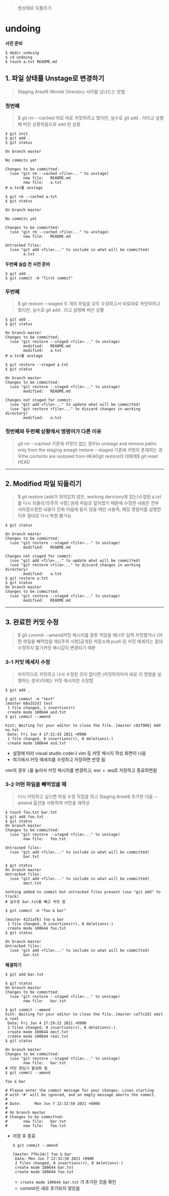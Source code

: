> 원상태로 되돌리기

# **undoing**

**사전 준비**

```
$ mkdir undoing
$ cd undoing
$ touch a.txt README.md
```

## **1. 파일 상태를 Unstage로 변경하기**

> Staging Area와 Worink Directory 사이를 넘나드는 방법

### **첫번째**

> $ git rm --cached <file>따로 따로 커밋하려고 했지만, 실수로 git add . 이라고 실행해 버린 상황처음으로 add 된 상황

```
$ git init
$ git add .
$ git status

On branch master

No commits yet

Changes to be committed:
  (use "git rm --cached <file>..." to unstage)
        new file:   README.md
        new file:   a.txt
# a.txt를 unstage

$ git rm --cached a.txt
$ git status

On branch master

No commits yet

Changes to be committed:
  (use "git rm --cached <file>..." to unstage)
        new file:   README.md

Untracked files:
  (use "git add <file>..." to include in what will be committed)
        a.txt
```

**두번째 실습 전 사전 준비**

```
$ git add .
$ git commit -m "first commit"
```

### **두번째**

> $ git restore --staged <file>두 개의 파일을 모두 수정하고서 따로따로 커밋하려고 했지만, 실수로 git add . 라고 실행해 버린 상황

```
$ git add .
$ git status

On branch master
Changes to be committed:
  (use "git restore --staged <file>..." to unstage)
        modified:   README.md
        modified:   a.txt
# a.txt를 unstage

$ git restore --staged a.txt
$ git status

On branch master
Changes to be committed:
  (use "git restore --staged <file>..." to unstage)
        modified:   README.md

Changes not staged for commit:
  (use "git add <file>..." to update what will be committed)
  (use "git restore <file>..." to discard changes in working directory)
        modified:   a.txt
```

### **첫번째와 두번째 상황에서 명령어가 다른 이유**

> git rm --cached <file>기존에 커밋이 없는 경우to unstage and remove paths only from the staging areagit restore --staged <file>기존에 커밋이 존재하는 경우the contents are restored from HEADgit restore의 대체제$ git reset HEAD <file>

------

## **2. Modified 파일 되돌리기**

> $ git restore <file>(add가 되어있지 않은, working derictory에 있는)수정된 a.txt를 다시 되돌리기[주의 사항] 원래 파일로 덮어썼기 때문에 수정한 내용은 전부 사라짐수정한 내용이 진짜 마음에 들지 않을 때만 사용즉, 해당 명령어를 실행한 이후 절대로 다시 복원 불가능

```
$ git status

On branch master
Changes to be committed:
  (use "git restore --staged <file>..." to unstage)
        modified:   README.md

Changes not staged for commit:
  (use "git add <file>..." to update what will be committed)
  (use "git restore <file>..." to discard changes in working directory)
        modified:   a.txt
$ git restore a.txt
$ git status
On branch master
Changes to be committed:
  (use "git restore --staged <file>..." to unstage)
        modified:   README.md
```

------

## **3. 완료한 커밋 수정**

> $ git commit --amend커밋 메시지를 잘못 적었을 때너무 일찍 커밋했거나 (어떤 파일을 빼먹었을 때)[주의 사항]공개된 저장소에 push 된 커밋 메세지는 절대 수정하지 말기커밋 해시값이 변경되기 때문

### **3-1 커밋 메세지 수정**

> 마지막으로 커밋하고 나서 수정한 것이 없다면 (커밋하자마자 바로 이 명령을 실행하는 경우)이때는 커밋 메시지만 수정함

```
$ git add .

$ git commit -m "test"
[master b0a352d] test
 1 file changed, 1 insertion(+)
 create mode 100644 asd.txt
$ git commit --amend

hint: Waiting for your editor to close the file..[master c01f908] Add no.txt
 Date: Fri Jun 4 17:21:43 2021 +0900
 1 file changed, 0 insertions(+), 0 deletions(-)
 create mode 100644 asd.txt
```

- 설정에 따라 visual studio code나 vim 등 커밋 메시지 작성 화면이 나옴
- 여기에서 커밋 메세지를 수정하고 저장하면 반영 됨

vim의 경우 `i`를 눌러서 커밋 메시지를 변경하고, esc + :wq로 저장하고 종료하면됨

### **3-2 어떤 파일을 빼먹었을 때**

> 다시 커밋하고 싶으면 파일 수정 작업을 하고 Staging Area에 추가한 다음 --amend 옵션을 사용하여 커밋을 재작성

```
$ touch foo.txt bar.txt
$ git add foo.txt
$ git status
On branch master
Changes to be committed:
  (use "git restore --staged <file>..." to unstage)
        new file:   foo.txt

Untracked files:
  (use "git add <file>..." to include in what will be committed)
        bar.txt

$ git status
On branch master
Untracked files:
  (use "git add <file>..." to include in what will be committed)
        omit.txt

nothing added to commit but untracked files present (use "git add" to track)
# 실수로 bar.txt를 빼고 커밋 함

$ git commit -m "foo & bar"

[master 4221af6] foo & bar
 1 file changed, 0 insertions(+), 0 deletions(-)
 create mode 100644 foo.txt
$ git status

On branch master
Untracked files:
  (use "git add <file>..." to include in what will be committed)
        bar.txt
```

**해결하기**

```
$ git add bar.txt

$ git status
On branch master
Changes to be committed:
  (use "git restore --staged <file>..." to unstage)
        new file:   bar.txt

$ git commit --amend
hint: Waiting for your editor to close the file..[master ce77c2d] omit & real
 Date: Fri Jun 4 17:29:22 2021 +0900
 2 files changed, 0 insertions(+), 0 deletions(-)
 create mode 100644 omit.txt
 create mode 100644 real.txt
$ git status

On branch master
Changes to be committed:
  (use "git restore --staged <file>..." to unstage)
        new file:   bar.txt
# 커밋 편집기 활성화 됨
$ git commit --amend

foo & bar

# Please enter the commit message for your changes. Lines starting
# with '#' will be ignored, and an empty message aborts the commit.
#
# Date:      Mon Jun 7 22:32:58 2021 +0900
#
# On branch master
# Changes to be committed:
#       new file:   bar.txt
#       new file:   foo.txt
```

- 저장 후 종료

  ```
  $ git commit --amend
  
  [master 7f6c24c] foo & bar
   Date: Mon Jun 7 22:32:58 2021 +0900
   2 files changed, 0 insertions(+), 0 deletions(-)
   create mode 100644 bar.txt
   create mode 100644 foo.txt
  ```

  - `create mode 100644 bar.txt` 가 추가된 것을 확인
  - commit은 새로 추가되지 않았음